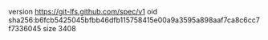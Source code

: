 version https://git-lfs.github.com/spec/v1
oid sha256:b6fcb5425045bfbb46dfb115758415e00a9a3595a898aaf7ca8c6cc7f7336045
size 3408
